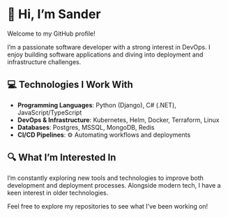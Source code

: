 # 👋 Hi, I’m Sander  

Welcome to my GitHub profile!  

I’m a passionate software developer with a strong interest in DevOps. I enjoy building software applications and diving into deployment and infrastructure challenges.  

## 💻 Technologies I Work With  
- **Programming Languages**: Python (Django), C# (.NET), JavaScript/TypeScript
- **DevOps & Infrastructure**: Kubernetes, Helm, Docker, Terraform, Linux 
- **Databases**: Postgres, MSSQL, MongoDB, Redis
- **CI/CD Pipelines**: ⚙️ Automating workflows and deployments  

## 🔍 What I’m Interested In  
I’m constantly exploring new tools and technologies to improve both development and deployment processes. Alongside modern tech, I have a keen interest in older technologies.  

Feel free to explore my repositories to see what I’ve been working on!  
